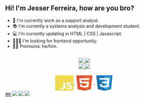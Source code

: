 ## Hi! I'm Jesser Ferreira, how are you bro?

- 👔 I'm currently work as a support analyst.
- 📚 I'm currently a systems analysis and development student.
- 💻 I'm currently updating in HTML | CSS | Javascript.
- 👨🏻‍💻 I'm looking for frontend opportunity.
- 🧔🏻 Pronouns: he/him.
##
  <div align="center">
  <a href="https://github.com/jesserferreira">
  <img height="180em" src="https://github-readme-stats.vercel.app/api?username=jesserferreira&show_icons=true&theme=tokyonight&include_all_commits=true&count_private=true"/>
  <img height="180em" src="https://github-readme-stats.vercel.app/api/top-langs/?username=jesserferreira&layout=compact&langs_count=7&theme=tokyonight"/>
</div>
  
  <div align="center">
  <a href="https://github.com/jesserferreira">
  <img height="180em" src="https://github-readme-stats.vercel.app/api?username=jesserferreira&show_icons=true&theme=dracula&include_all_commits=true&count_private=true"/>
  <img height="180em" src="https://github-readme-stats.vercel.app/api/top-langs/?username=jesserferreira&layout=compact&langs_count=7&theme=dracula"/>
</div>
  
  <div align="center" style="display: inline_block"><br>
  <img align="center" alt="Rafa-Js" height="50" width="60" src="https://raw.githubusercontent.com/devicons/devicon/master/icons/javascript/javascript-plain.svg">
  <img align="center" alt="Rafa-HTML" height="50" width="60" src="https://raw.githubusercontent.com/devicons/devicon/master/icons/html5/html5-original.svg">
  <img align="center" alt="Rafa-CSS" height="50" width="60" src="https://raw.githubusercontent.com/devicons/devicon/master/icons/css3/css3-original.svg">
</div>
## 
  <a href="https://instagram.com/rafaballerini" target="_blank"><img src="https://img.shields.io/badge/-Instagram-%23E4405F?style=for-the-badge&logo=instagram&logoColor=white" target="_blank"></a>
  <a href = "mailto:contatorafaballerini@gmail.com"><img src="https://img.shields.io/badge/-Gmail-%23333?style=for-the-badge&logo=gmail&logoColor=white" target="_blank"></a>
  <a href="https://www.linkedin.com/in/rafaella-ballerini-45875016a" target="_blank"><img src="https://img.shields.io/badge/-LinkedIn-%230077B5?style=for-the-badge&logo=linkedin&logoColor=white" target="_blank"></a> 
 
